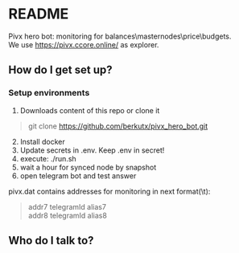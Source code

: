 # README #

Pivx hero bot: monitoring for balances\masternodes\price\budgets.  
We use https://pivx.ccore.online/ as explorer.

## How do I get set up? ###

### Setup environments ###
1) Downloads content of this repo or clone it
>git clone https://github.com/berkutx/pivx_hero_bot.git
2) Install docker
3) Update secrets in .env. Keep .env in secret!
4) execute: ./run.sh
5) wait a hour for synced node by snapshot
6) open telegram bot and test answer

pivx.dat contains addresses for monitoring in next format(\t):
> addr7	telegramId	alias7  
> addr8	telegramId	alias8

## Who do I talk to? ###